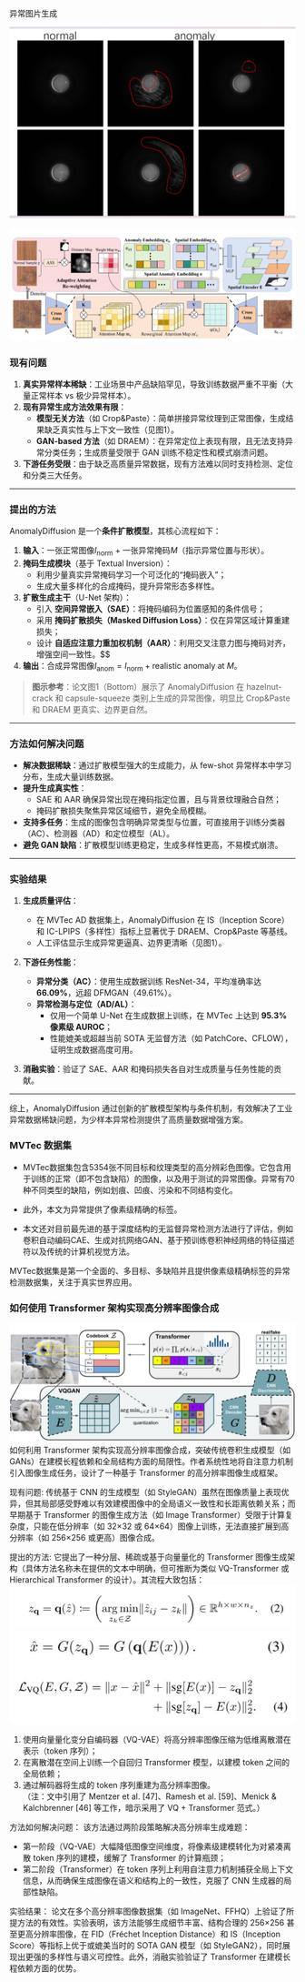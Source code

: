  异常图片生成

![](Snipaste_2025-10-16_13-25-14.jpg)
 
![](Snipaste_2025-08-06_13-15-02.jpg)
### **现有问题**  

1. **真实异常样本稀缺**：工业场景中产品缺陷罕见，导致训练数据严重不平衡（大量正常样本 vs 极少异常样本）。  
2. **现有异常生成方法效果有限**：
   - **模型无关方法**（如 Crop&Paste）：简单拼接异常纹理到正常图像，生成结果缺乏真实性与上下文一致性（见图1）。
   - **GAN-based 方法**（如 DRAEM）：在异常定位上表现有限，且无法支持异常分类任务；生成质量受限于 GAN 训练不稳定性和模式崩溃问题。  
3. **下游任务受限**：由于缺乏高质量异常数据，现有方法难以同时支持检测、定位和分类三大任务。

---

### **提出的方法**  

AnomalyDiffusion 是一个**条件扩散模型**，其核心流程如下：

1. **输入**：一张正常图像$`I_{\text{norm}}`$ + 一张异常掩码$`M`$（指示异常位置与形状）。
2. **掩码生成模块**（基于 Textual Inversion）：
   - 利用少量真实异常掩码学习一个可泛化的“掩码嵌入”；
   - 生成大量多样化的合成掩码，提升异常形态多样性。
3. **扩散生成主干**（U-Net 架构）：
   - 引入 **空间异常嵌入（SAE）**：将掩码编码为位置感知的条件信号；
   - 采用 **掩码扩散损失（Masked Diffusion Loss）**：仅在异常区域计算重建损失；
   - 设计 **自适应注意力重加权机制（AAR）**：利用交叉注意力图与掩码对齐，增强空间一致性。$$
4. **输出**：合成异常图像$`I_{\text{anom}} = I_{\text{norm}} + \text{realistic anomaly at } M`$。

> **图示参考**：论文图1（Bottom）展示了 AnomalyDiffusion 在 hazelnut-crack 和 capsule-squeeze 类别上生成的异常图像，明显比 Crop&Paste 和 DRAEM 更真实、边界更自然。

---

### **方法如何解决问题**  

- **解决数据稀缺**：通过扩散模型强大的生成能力，从 few-shot 异常样本中学习分布，生成大量训练数据。  
- **提升生成真实性**：
  - SAE 和 AAR 确保异常出现在掩码指定位置，且与背景纹理融合自然；
  - 掩码扩散损失聚焦异常区域细节，避免全局模糊。  
- **支持多任务**：生成的图像包含明确异常类型与位置，可直接用于训练分类器（AC）、检测器（AD）和定位模型（AL）。  
- **避免 GAN 缺陷**：扩散模型训练更稳定，生成多样性更高，不易模式崩溃。

---

### **实验结果**  

1. **生成质量评估**：
   - 在 MVTec AD 数据集上，AnomalyDiffusion 在 IS（Inception Score）和 IC-LPIPS（多样性）指标上显著优于 DRAEM、Crop&Paste 等基线。
   - 人工评估显示生成异常更逼真、边界更清晰（见图1）。

2. **下游任务性能**：
   - **异常分类（AC）**：使用生成数据训练 ResNet-34，平均准确率达 **66.09%**，远超 DFMGAN（49.61%）。
   - **异常检测与定位（AD/AL）**：
     - 仅用一个简单 U-Net 在生成数据上训练，在 MVTec 上达到 **95.3% 像素级 AUROC**；
     - 性能媲美或超越当前 SOTA 无监督方法（如 PatchCore、CFLOW），证明生成数据高度可用。

3. **消融实验**：验证了 SAE、AAR 和掩码损失各自对生成质量与任务性能的贡献。

---

综上，AnomalyDiffusion 通过创新的扩散模型架构与条件机制，有效解决了工业异常数据稀缺问题，为少样本异常检测提供了高质量数据增强方案。



### MVTec 数据集

- MVTec数据集包含5354张不同目标和纹理类型的高分辨彩色图像。它包含用于训练的正常（即不包含缺陷）的图像，以及用于测试的异常图像。异常有70种不同类型的缺陷，例如划痕、凹痕、污染和不同结构变化。

- 此外，本文为异常提供了像素级精确的标签。

- 本文还对目前最先进的基于深度结构的无监督异常检测方法进行了评估，例如卷积自动编码CAE、生成对抗网络GAN、基于预训练卷积神经网络的特征描述符以及传统的计算机视觉方法。

MVTec数据集是第一个全面的、多目标、多缺陷并且提供像素级精确标签的异常检测数据集，关注于真实世界应用。




### 如何使用 Transformer 架构实现高分辨率图像合成
![](Snipaste_2025-10-23_13-24-11.jpg)
如何利用 Transformer 架构实现高分辨率图像合成，突破传统卷积生成模型（如 GANs）在建模长程依赖和全局结构方面的局限性。作者系统性地将自注意力机制引入图像生成任务，设计了一种基于 Transformer 的高分辨率图像生成框架。

现有问题: 传统基于 CNN 的生成模型（如 StyleGAN）虽然在图像质量上表现优异，但其局部感受野难以有效建模图像中的全局语义一致性和长距离依赖关系；而早期基于 Transformer 的图像生成方法（如 Image Transformer）受限于计算复杂度，只能在低分辨率（如 32×32 或 64×64）图像上训练，无法直接扩展到高分辨率（如 256×256 或更高）图像合成。

提出的方法: 它提出了一种分层、稀疏或基于向量量化的 Transformer 图像生成架构（具体方法名称未在提供的文本中明确，但可推断为类似 VQ-Transformer 或 Hierarchical Transformer 的设计）。其流程大致包括：  
![](gongshi1.jpg)
![](gongshi2.jpg)
![](gongshi3.jpg)
1. 使用向量量化变分自编码器（VQ-VAE）将高分辨率图像压缩为低维离散潜在表示（token 序列）；  
2. 在离散潜在空间上训练一个自回归 Transformer 模型，以建模 token 之间的全局依赖；  
3. 通过解码器将生成的 token 序列重建为高分辨率图像。  
   （注：文中引用了 Mentzer et al. [47]、Ramesh et al. [59]、Menick & Kalchbrenner [46] 等工作，暗示采用了 VQ + Transformer 范式。）

方法如何解决问题： 该方法通过两阶段策略解决高分辨率生成难题：  

- 第一阶段（VQ-VAE）大幅降低图像空间维度，将像素级建模转化为对紧凑离散 token 序列的建模，缓解了 Transformer 的计算瓶颈；  
- 第二阶段（Transformer）在 token 序列上利用自注意力机制捕获全局上下文信息，从而确保生成图像在语义和结构上的一致性，克服了 CNN 生成器的局部性缺陷。

实验结果： 论文在多个高分辨率图像数据集（如 ImageNet、FFHQ）上验证了所提方法的有效性。实验表明，该方法能够生成细节丰富、结构合理的 256×256 甚至更高分辨率图像，在 FID（Fréchet Inception Distance）和 IS（Inception Score）等指标上优于或媲美当时的 SOTA GAN 模型（如 StyleGAN2），同时展现出更强的多样性与语义可控性。此外，消融实验验证了 Transformer 在建模长程依赖方面的优势。

